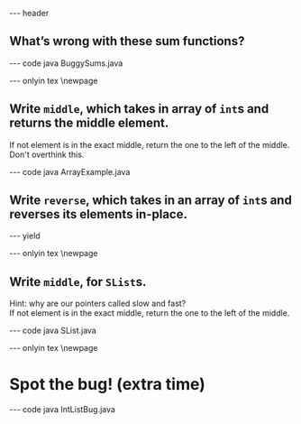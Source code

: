 --- header


## What’s wrong with these sum functions?

--- code java BuggySums.java


--- onlyin tex \newpage

## Write `middle`, which takes in array of `int`s and returns the middle element.
If not element is in the exact middle, return the one to the left of the middle. Don't overthink this.

--- code java ArrayExample.java

## Write `reverse`, which takes in an array of `int`s and reverses its elements in-place.

--- yield


--- onlyin tex \newpage

## Write `middle`, for `SList`s.
Hint: why are our pointers called slow and fast?  
If not element is in the exact middle, return the one to the left of the middle.

--- code java SList.java


--- onlyin tex \newpage

# Spot the bug! (extra time)

--- code java IntListBug.java
